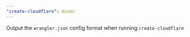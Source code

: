 ```yaml
---
"create-cloudflare": minor
---
```


Output the `wrangler.json` config format when running `create-cloudflare`

